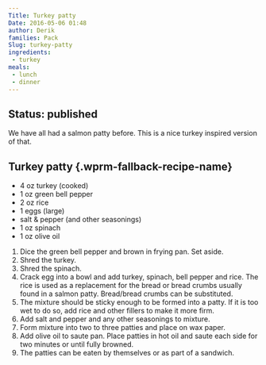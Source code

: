 ```yaml
---
Title: Turkey patty
Date: 2016-05-06 01:48
author: Derik
families: Pack
Slug: turkey-patty
ingredients:
 - turkey
meals:
 - lunch
 - dinner
---
```

Status: published
---

We have all had a salmon patty before. This is a nice turkey inspired version of that. <!--WPRM Recipe 120-->

<div class="wprm-fallback-recipe">

Turkey patty {.wprm-fallback-recipe-name}
------------

<div class="wprm-fallback-recipe-ingredients">

-   4 oz turkey (cooked)
-   1 oz green bell pepper
-   2 oz rice
-   1 eggs (large)
-   salt & pepper (and other seasonings)
-   1 oz spinach
-   1 oz olive oil

</div>

<div class="wprm-fallback-recipe-instructions">

1.  Dice the green bell pepper and brown in frying pan. Set aside.
2.  Shred the turkey.
3.  Shred the spinach.
4.  Crack egg into a bowl and add turkey, spinach, bell pepper and rice. The rice is used as a replacement for the bread or bread crumbs usually found in a salmon patty. Bread/bread crumbs can be substituted.
5.  The mixture should be sticky enough to be formed into a patty. If it is too wet to do so, add rice and other fillers to make it more firm.
6.  Add salt and pepper and any other seasonings to mixture.
7.  Form mixture into two to three patties and place on wax paper.
8.  Add olive oil to saute pan. Place patties in hot oil and saute each side for two minutes or until fully browned.
9.  The patties can be eaten by themselves or as part of a sandwich.

</div>

<div class="wprm-fallback-recipe-notes">

</div>

</div>

<!--End WPRM Recipe-->
